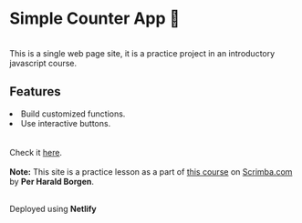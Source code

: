 <h1>Simple Counter App 🧮</h1>
<br>
This is a single web page site, it is a practice project in an introductory javascript course.
<br>
<h2>Features</h2>
<li>Build customized functions.</li>
<li>Use interactive buttons.</li>
<br><br>
Check it <a href="https://simply-count-app.netlify.app/">here</a>.
<br><br>
<strong>Note:</strong> This site is a practice lesson as a part of <a href="https://scrimba.com/learn/learnjavascript">this course</a> on <a href="https://scrimba.com">Scrimba.com</a> by <strong>Per Harald Borgen</strong>.
<br><br>

Deployed using <strong>Netlify</strong>
